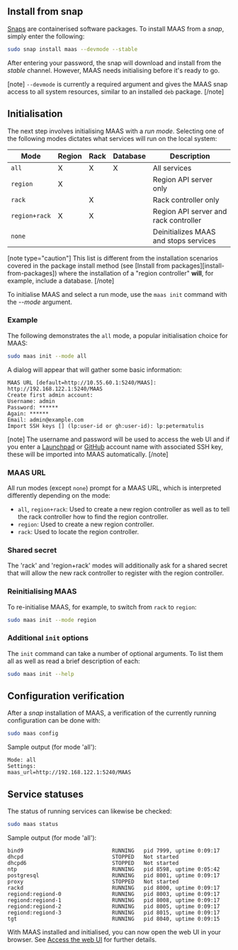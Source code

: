<!--
Todo:
- Track bug: https://goo.gl/Yifghb
-->

## Install from snap

[Snaps][snappy-docs] are containerised software packages. To install MAAS from a
*snap*, simply enter the following:

```bash
sudo snap install maas --devmode --stable
```

After entering your password, the snap will download and install from the
*stable* channel. However, MAAS needs initialising before it's ready to go.

[note]
`--devmode` is currently a required argument and gives the MAAS snap access
to all system resources, similar to an installed `deb` package.
[/note]

## Initialisation

The next step involves initialising MAAS with a *run mode*. Selecting one of
the following modes dictates what services will run on the local system:

| Mode           | Region | Rack | Database | Description                  |
| -------------- |--------| ---- | -------- | ---------------------------- |
| `all`          |    X   |   X  |     X    | All services                 |
| `region`       |    X   |      |          | Region API server only       |
| `rack`         |        |   X  |          | Rack controller only         |
| `region+rack`  |    X   |   X  |          | Region API server and rack controller |
| `none`         |        |      |          | Deinitializes MAAS and stops services |

[note type="caution"]
This list is different from the installation scenarios covered in the
package install method (see [Install from packages][install-from-packages])
where the installation of a "region controller" **will**, for example,
include a database.
[/note]

To initialise MAAS and select a run mode, use the `maas init` command with the
*--mode* argument.

### Example

The following demonstrates the `all` mode, a popular initialisation choice for
MAAS:

```bash
sudo maas init --mode all
```

A dialog will appear that will gather some basic information:

```no-highlight
MAAS URL [default=http://10.55.60.1:5240/MAAS]: http://192.168.122.1:5240/MAAS
Create first admin account:       
Username: admin
Password: ******
Again: ******
Email: admin@example.com
Import SSH keys [] (lp:user-id or gh:user-id): lp:petermatulis
```

[note]
The username and password will be used to access the web UI and if you enter
a [Launchpad][launchpad] or [GitHub][github] account name with associated
SSH key, these will be imported into MAAS automatically.
[/note]

### MAAS URL

All run modes (except `none`) prompt for a MAAS URL, which is interpreted
differently depending on the mode:

- `all`, `region+rack`: Used to create a new region controller as well as to
  tell the rack controller how to find the region controller.
- `region`: Used to create a new region controller.
- `rack`: Used to locate the region controller.

### Shared secret

The 'rack' and 'region+rack' modes will additionally ask for a shared secret
that will allow the new rack controller to register with the region controller.

### Reinitialising MAAS

To re-initialise MAAS, for example, to switch from `rack` to `region`:

```bash
sudo maas init --mode region
```

### Additional `init` options

The `init` command can take a number of optional arguments. To list them all as
well as read a brief description of each:

```bash
sudo maas init --help
```


## Configuration verification

After a *snap* installation of MAAS, a verification of the currently running
configuration can be done with:
 
```bash
sudo maas config
```

Sample output (for mode 'all'):

```no-highlight
Mode: all
Settings:
maas_url=http://192.168.122.1:5240/MAAS
```

## Service statuses

The status of running services can likewise be checked:
 
```bash
sudo maas status
```

Sample output (for mode 'all'):

```no-highlight
bind9                            RUNNING   pid 7999, uptime 0:09:17
dhcpd                            STOPPED   Not started
dhcpd6                           STOPPED   Not started
ntp                              RUNNING   pid 8598, uptime 0:05:42
postgresql                       RUNNING   pid 8001, uptime 0:09:17
proxy                            STOPPED   Not started
rackd                            RUNNING   pid 8000, uptime 0:09:17
regiond:regiond-0                RUNNING   pid 8003, uptime 0:09:17
regiond:regiond-1                RUNNING   pid 8008, uptime 0:09:17
regiond:regiond-2                RUNNING   pid 8005, uptime 0:09:17
regiond:regiond-3                RUNNING   pid 8015, uptime 0:09:17
tgt                              RUNNING   pid 8040, uptime 0:09:15
```

With MAAS installed and initialised, you can now open the web UI in your
browser. See [Access the web UI][webui] for further details.

<!-- LINKS -->

[snappy-docs]: https://snapcraft.io/docs
[insights.ubuntu.com-snappy]: https://insights.ubuntu.com/2016/06/14/universal-snap-packages-launch-on-multiple-linux-distros/
[maas-ha]: manage-ha.md
[launchpad-bugs-maas]: https://bugs.launchpad.net/maas/+filebug
[launchpad]: https://launchpad.net/
[github]: https://github.com
[webui]: installconfig-webui.md#access-the-web-ui